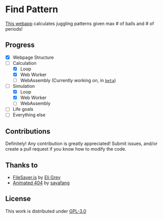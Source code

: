 # Find Pattern
[This webapp](https://mushinako.github.io/Find-Pattern) calculates juggling patterns given max # of balls and # of periods!

## Progress
- [x] Webpage Structure
- [ ] Calculation
    - [x] Loop
    - [x] Web Worker
    - [ ] WebAssembly (Currently working on, in [`beta`](https://github.com/Mushinako/Find-Pattern/tree/beta))
- [ ] Simulation
    - [x] Loop
    - [x] Web Worker
    - [ ] WebAssembly
- [ ] Life goals
- [ ] Everything else

## Contributions
Definitely! Any contribution is greatly appreciated! Submit issues, and/or create a pull request if you know how to modify the code.

## Thanks to
- [FileSaver.js](https://github.com/eligrey/FileSaver.js) by [Eli Grey](https://github.com/eligrey)
- [Animated 404](https://codepen.io/xwu/pen/wvAbF/) by [sayafang](https://codepen.io/xwu/)

## License
This work is distributed under [GPL-3.0](https://github.com/Mushinako/Find-Pattern/blob/gh-pages/LICENSE)
